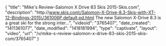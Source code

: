 {
    "title": "Mike's Review-Salomon X Drive 83 Skis 2015-Skis.com",
    "description": "http:\/\/www.skis.com\/Salomon-X-Drive-8.3-Skis-with-XT-12-Bindings-2015\/361006P,default,pd.html The new Salomon X-Drive 8.3 is a great ski for the strong inter...",
    "videoid": "3765407",
    "date_created": "1411361077",
    "date_modified": "1418181994",
    "type": "captivate",
    "layout": "video",
    "url": "\/v\/mike-s-review-salomon-x-drive-83-skis-2015-skis-com\/3765407"
}